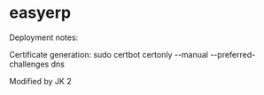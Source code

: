 # easyerp

Deployment notes:

Certificate generation:
sudo certbot certonly --manual --preferred-challenges dns

Modified by JK 2

